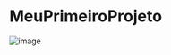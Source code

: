# MeuPrimeiroProjeto
![image](https://github.com/user-attachments/assets/d0e68f9b-b561-4971-bf52-857a5ff36ba5)
